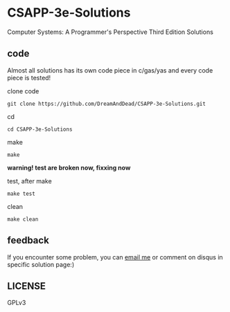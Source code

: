 # CSAPP-3e-Solutions

Computer Systems: A Programmer's Perspective Third Edition Solutions

## code

Almost all solutions has its own code piece in c/gas/yas and every code piece
is tested!

clone code

    git clone https://github.com/DreamAndDead/CSAPP-3e-Solutions.git

cd

    cd CSAPP-3e-Solutions


make

    make

**warning! test are broken now, fixxing now**

test, after make

    make test

clean

    make clean


## feedback

If you encounter some problem, you can [email me][gmail] or comment on disqus
in specific solution page:)

[gmail]: mailto:aquairain@gmail.com

## LICENSE

GPLv3
